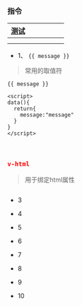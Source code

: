 ### 指令 

| [测试](#1) |      |      |      |      |      |
| :--------: | :--: | :--: | :--: | :--: | :--: |
|            |      |      |      |      |      |
|            |      |      |      |      |      |



* 1、 `{{ message }}`

> 常用的取值符

``` vue
{{ message }}

<script>
data(){
  return{
    message:"message"
  }
}
</script>
```

​	<h3 style="color:red"> `v-html`</h1>

> 用于绑定html属性

```vue

```



* 3

* 4

* 5

* 6

* 7

* 8

* 9

* 10

